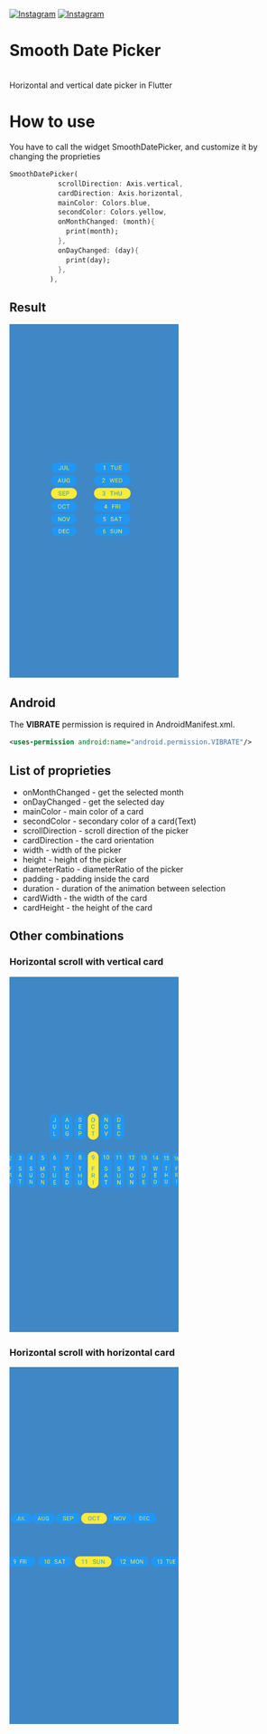 
[![Instagram](https://img.shields.io/twitter/url?label=Follow%20@rizeavladdev&logo=twitter&style=social&url=https%3A%2F%2Fwww.instagram.com%2Frizeavlad.dev%2F)](https://twitter.com/rizeavladdev)
[![Instagram](https://img.shields.io/twitter/url?label=Follow%20@rizeavlad.dev&logo=instagram&style=social&url=https%3A%2F%2Fwww.instagram.com%2Frizeavlad.dev%2F)](https://www.instagram.com/rizeavlad.dev/)
# Smooth Date Picker

<br>
Horizontal and vertical date picker in  Flutter




# How to use

You have to call the widget SmoothDatePicker, and customize it by changing the proprieties

```dart
SmoothDatePicker(
            scrollDirection: Axis.vertical,
            cardDirection: Axis.horizontal,
            mainColor: Colors.blue,
            secondColor: Colors.yellow,
            onMonthChanged: (month){
              print(month);
            },
            onDayChanged: (day){
              print(day);
            },
          ),
```
## Result

<img width="300" alt="Picker Example" src="https://raw.githubusercontent.com/VladRizea/referenceimages/master/example.jpg">

## Android

The **VIBRATE** permission is required in AndroidManifest.xml.
```XML
<uses-permission android:name="android.permission.VIBRATE"/>
```


## List of proprieties

* onMonthChanged - get the selected month
* onDayChanged - get the selected day
* mainColor - main color of a card
* secondColor - secondary color of a card(Text)
* scrollDirection - scroll direction of the picker
* cardDirection - the card orientation
* width - width of the picker
* height - height of the picker
* diameterRatio - diameterRatio of the picker
* padding - padding inside the card
* duration - duration of the animation between selection
* cardWidth - the width of the card
* cardHeight - the height of the card

## Other combinations
### Horizontal scroll with vertical card
<img width="300" alt="Picker Example" src="https://raw.githubusercontent.com/VladRizea/referenceimages/master/horizontal%20but%20vertical.jpg">

### Horizontal scroll with horizontal card
<img width="300" alt="Picker Example" src="https://raw.githubusercontent.com/VladRizea/referenceimages/master/horizontal%20horizontal.jpg">


